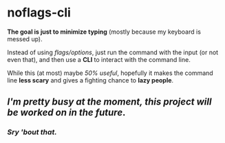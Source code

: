 # **noflags-cli**

**The goal is just to minimize typing** (mostly because my keyboard is messed up).

Instead of using *flags/options*, just run the command with the input (or not even that), and then use a **CLI** to interact with the command line.

While this (at most) maybe *50% useful*, hopefully it makes the command line **less scary** and gives a fighting chance to **lazy people**.

## ***I'm pretty busy at the moment, this project will be worked on in the future***.
### *Sry 'bout that.*
